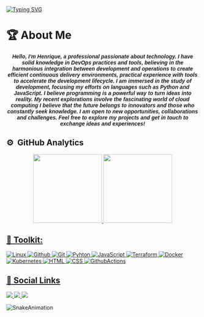 [![Typing SVG](https://readme-typing-svg.demolab.com?font=Fira+Code&weight=700&size=24&pause=1000&random=false&width=435&lines=Welcome+to+my+profile)](https://git.io/typing-svg)

# 🏆 About Me
<h5 align="center"><font face="Arial">
Hello, I'm <strong>Henrique</strong>, a professional passionate about technology. I have solid knowledge in DevOps practices and tools, believing in the harmonious integration between development and operations to create efficient continuous delivery environments, practical experience with tools to accelerate the development lifecycle. I am immersed in the study of development, focusing my efforts on languages ​​such as Python and JavaScript. I believe programming is a powerful way to turn ideas into reality. My recent explorations involve the fascinating world of cloud computing
I believe that the future belongs to innovators and those who constantly seek knowledge. I am open to new opportunities, collaborations and challenges. Feel free to explore my projects and get in touch to exchange ideas and experiences!</strong></font></h5>

## ⚙️ &nbsp;GitHub Analytics
<div align="center">
  <a href="https://github.com/n0vaesz">
  <img height="180em" src="https://github-readme-stats-sigma-five.vercel.app/api?username=n0vaesz&show_icons=true&theme=dark&count_private=true"/>
  <img height="180em" src="https://github-readme-stats-sigma-five.vercel.app/api/top-langs/?username=n0vaesz&layout=compact&langs_count=7&theme=dark"/>
</div>


## 🧰 Toolkit:

![Linux](https://img.shields.io/badge/-linux-010101?style=for-the-badge&logo=linux&Color=black)
![Github](https://img.shields.io/badge/-github-010101?style=for-the-badge&logo=github&Color=black)
![Git](https://img.shields.io/badge/-git-010101?style=for-the-badge&logo=git&Color=black)
![Pyhton](https://img.shields.io/badge/-Python-010101?style=for-the-badge&logo=python&Color=black)
![JavaScript](https://img.shields.io/badge/-javascript-010101?style=for-the-badge&logo=javascript&Color=black)
![Terraform](https://img.shields.io/badge/-Terraform-010101?style=for-the-badge&logo=terraform&Color=black)
![Docker](https://img.shields.io/badge/-Docker-010101?style=for-the-badge&logo=docker&Color=black)
![Kubernetes](https://img.shields.io/badge/-kubernetes-010101?style=for-the-badge&logo=kubernetes&Color=black)
![HTML](https://img.shields.io/badge/-html-010101?style=for-the-badge&logo=html5&Color=black)
![CSS](https://img.shields.io/badge/-css-010101?style=for-the-badge&logo=css3&Color=black)
![GithubActions](https://img.shields.io/badge/-github%20actions-010101?style=for-the-badge&logo=githubactions&Color=black)


## 📎 Social Links
  <div> 
  <a href="https://www.instagram.com/n0vaesz/" target="_blank">
    <img src="https://img.shields.io/badge/-Instagram-%23E4405F?style=for-the-badge&logo=instagram&logoColor=white" target="_blank" />
  </a>

  <a href="https://www.linkedin.com/in/henrique-novaes-b805b4225" target="_blank">
    <img src="https://img.shields.io/badge/-LinkedIn-%230077B5?style=for-the-badge&logo=linkedin&logoColor=white" target="_blank" />
  </a> 

  <a href="https://web.whatsapp.com/send?l=en&phone=+55 11995299898" target="_blank">
    <img src="https://img.shields.io/badge/WhatsApp-25D366?style=for-the-badge&logo=whatsapp&logoColor=white" target="_blank" />
  </a>
</div>

![SnakeAnimation](https://github.com/LuigiGF/LuigiGF/blob/output/github-contribution-grid-snake.svg)
